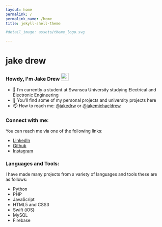 ```yaml
---
layout: home
permalink: /
permalink_name: /home
title: jekyll-shell-theme

#detail_image: assets/theme_logo.svg

---
```


# jake drew

### Howdy, I'm Jake Drew <img src="https://media.giphy.com/media/hvRJCLFzcasrR4ia7z/giphy.gif" width="25px">

- 📓 I’m currently a student at Swansea University studying Electrical and Electronic Engineering
- 🔭 You'll find some of my personal projects and university projects here
- 📫 How to reach me: [@jakedrw][linkedin] or [@jakemichaeldrew][instagram]

### Connect with me:

You can reach me via one of the following links:

- [LinkedIn][linkedin]
- [Github][github]
- [Instagram][instagram]

### Languages and Tools:

I have made many projects from a variety of languages and tools these are as follows:

- Python
- PHP
- JavaScript
- HTML5 and CSS3
- Swift (iOS)
- MySQL
- Firebase

[linkedin]: https://www.linkedin.com/in/jakedrw/
[instagram]: https://www.instagram.com/jakemichaeldrew/
[github]: https://github.com/jakedrew
